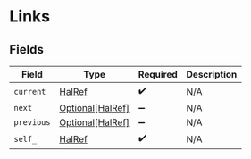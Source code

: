 # Links


## Fields

| Field                                             | Type                                              | Required                                          | Description                                       |
| ------------------------------------------------- | ------------------------------------------------- | ------------------------------------------------- | ------------------------------------------------- |
| `current`                                         | [HalRef](../../models/shared/halref.md)           | :heavy_check_mark:                                | N/A                                               |
| `next`                                            | [Optional[HalRef]](../../models/shared/halref.md) | :heavy_minus_sign:                                | N/A                                               |
| `previous`                                        | [Optional[HalRef]](../../models/shared/halref.md) | :heavy_minus_sign:                                | N/A                                               |
| `self_`                                           | [HalRef](../../models/shared/halref.md)           | :heavy_check_mark:                                | N/A                                               |
